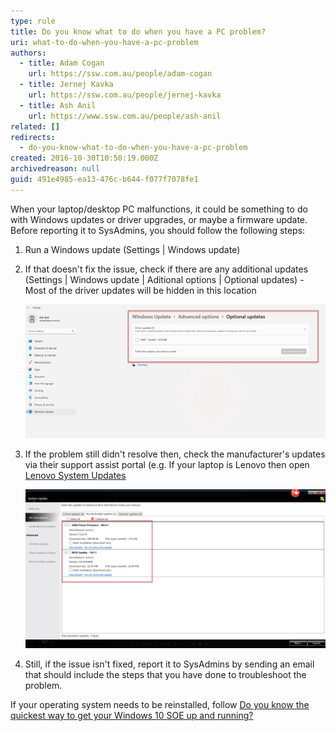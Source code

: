 ```yaml
---
type: rule
title: Do you know what to do when you have a PC problem?
uri: what-to-do-when-you-have-a-pc-problem
authors:
  - title: Adam Cogan
    url: https://ssw.com.au/people/adam-cogan
  - title: Jernej Kavka
    url: https://ssw.com.au/people/jernej-kavka
  - title: Ash Anil
    url: https://www.ssw.com.au/people/ash-anil
related: []
redirects:
  - do-you-know-what-to-do-when-you-have-a-pc-problem
created: 2016-10-30T10:50:19.000Z
archivedreason: null
guid: 491e4985-ea13-476c-b644-f077f7078fe1
---
```

When your laptop/desktop PC malfunctions, it could be something to do with Windows updates or driver upgrades, or maybe a firmware update. Before reporting it to SysAdmins, you should follow the following steps:

<!--endintro-->

1. Run a Windows update (Settings | Windows update)
2. If that doesn't fix the issue, check if there are any additional updates (Settings | Windows update | Aditional options | Optional updates) - Most of the driver updates will be hidden in this location

   ![Figure: Windows additional optional updates ](aditional_update.jpg)
3. If the problem still didn't resolve then, check the manufacturer's updates via their support assist portal (e.g. If your laptop is Lenovo then open [Lenovo System Updates](https://support.lenovo.com/au/en/downloads/ds012808-lenovo-system-update-for-windows-10-7-32-bit-64-bit-desktop-notebook-workstation) 

   ![Figure: Lenovo System Update - Install updates (Recommended)](lenovo_update.jpg)
4. Still, if the issue isn't fixed, report it to SysAdmins by sending an email that should include the steps that you have done to troubleshoot the problem. 

If your operating system needs to be reinstalled, follow [Do you know the quickest way to get your Windows 10 SOE up and running?](/do-you-know-the-quickest-way-to-get-your-windows-10-soe-up-and-running)